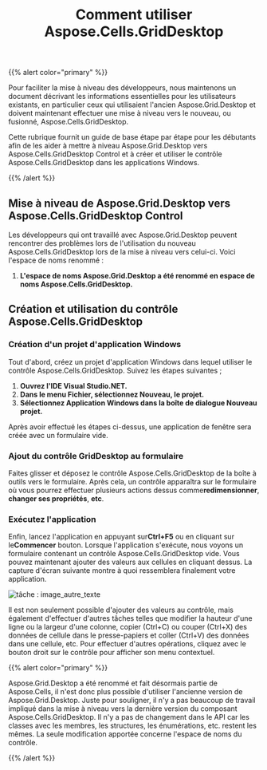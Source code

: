 ﻿---
title: Comment utiliser Aspose.Cells.GridDesktop
type: docs
weight: 10
url: /fr/net/how-to-use-aspose-cells-griddesktop/
---
{{% alert color="primary" %}} 

Pour faciliter la mise à niveau des développeurs, nous maintenons un document décrivant les informations essentielles pour les utilisateurs existants, en particulier ceux qui utilisaient l'ancien Aspose.Grid.Desktop et doivent maintenant effectuer une mise à niveau vers le nouveau, ou fusionné, Aspose.Cells.GridDesktop.

Cette rubrique fournit un guide de base étape par étape pour les débutants afin de les aider à mettre à niveau Aspose.Grid.Desktop vers Aspose.Cells.GridDesktop Control et à créer et utiliser le contrôle Aspose.Cells.GridDesktop dans les applications Windows.

{{% /alert %}} 
## **Mise à niveau de Aspose.Grid.Desktop vers Aspose.Cells.GridDesktop Control**
Les développeurs qui ont travaillé avec Aspose.Grid.Desktop peuvent rencontrer des problèmes lors de l'utilisation du nouveau Aspose.Cells.GridDesktop lors de la mise à niveau vers celui-ci. Voici l'espace de noms renommé :

1. **L'espace de noms Aspose.Grid.Desktop a été renommé en espace de noms Aspose.Cells.GridDesktop.**
## **Création et utilisation du contrôle Aspose.Cells.GridDesktop**
### **Création d'un projet d'application Windows**
Tout d'abord, créez un projet d'application Windows dans lequel utiliser le contrôle Aspose.Cells.GridDesktop. Suivez les étapes suivantes ;

1. **Ouvrez l'IDE Visual Studio.NET.**
1. **Dans le menu Fichier, sélectionnez Nouveau, le projet.**
1. **Sélectionnez Application Windows dans la boîte de dialogue Nouveau projet.**

Après avoir effectué les étapes ci-dessus, une application de fenêtre sera créée avec un formulaire vide.
### **Ajout du contrôle GridDesktop au formulaire**
 Faites glisser et déposez le contrôle Aspose.Cells.GridDesktop de la boîte à outils vers le formulaire. Après cela, un contrôle apparaîtra sur le formulaire où vous pourrez effectuer plusieurs actions dessus comme**redimensionner**, **changer ses propriétés**, **etc**.
### **Exécutez l'application**
 Enfin, lancez l'application en appuyant sur**Ctrl+F5** ou en cliquant sur le**Commencer** bouton. Lorsque l'application s'exécute, nous voyons un formulaire contenant un contrôle Aspose.Cells.GridDesktop vide. Vous pouvez maintenant ajouter des valeurs aux cellules en cliquant dessus. La capture d'écran suivante montre à quoi ressemblera finalement votre application.

![tâche : image_autre_texte](how-to-use-aspose-cells-griddesktop_1.png)

Il est non seulement possible d'ajouter des valeurs au contrôle, mais également d'effectuer d'autres tâches telles que modifier la hauteur d'une ligne ou la largeur d'une colonne, copier (Ctrl+C) ou couper (Ctrl+X) des données de cellule dans le presse-papiers et coller (Ctrl+V) des données dans une cellule, etc. Pour effectuer d'autres opérations, cliquez avec le bouton droit sur le contrôle pour afficher son menu contextuel.

{{% alert color="primary" %}} 

Aspose.Grid.Desktop a été renommé et fait désormais partie de Aspose.Cells, il n'est donc plus possible d'utiliser l'ancienne version de Aspose.Grid.Desktop. Juste pour souligner, il n'y a pas beaucoup de travail impliqué dans la mise à niveau vers la dernière version du composant Aspose.Cells.GridDesktop. Il n'y a pas de changement dans le API car les classes avec les membres, les structures, les énumérations, etc. restent les mêmes. La seule modification apportée concerne l'espace de noms du contrôle.

{{% /alert %}}
